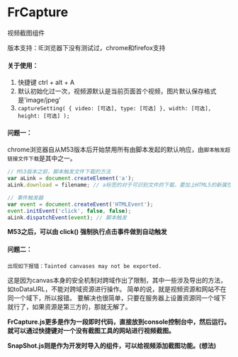 # FrCapture
视频截图组件

版本支持：IE浏览器下没有测试过，chrome和firefox支持

#### 关于使用：
1. 快捷键 ctrl + alt + A
2. 默认初始化过一次，视频源默认是当前页面首个视频，图片默认保存格式是'image/jpeg'
3. ```captureSetting( { video: [可选], type: [可选] }, width: [可选], height: [可选] );```
 
#### 问题一：
chrome浏览器自从M53版本后开始禁用所有由脚本发起的默认响应，由```脚本触发超链接文件下载```是其中之一。
```javascript
// M53版本之前，脚本触发文件下载的方法
var aLink = document.createElement('a');
aLink.download = filename; // a标签的对于可识别文件的下载，要加上HTML5的新属性download

// 事件触发器
var event = document.createEvent('HTMLEvent');
event.initEvent('click', false, false);
aLink.dispatchEvent(event); // 脚本触发
```
**M53之后，可以由 click() 强制执行点击事件做到自动触发**

#### 问题二：
```出现如下报错：Tainted canvases may not be exported.```

这是因为canvas本身的安全机制对跨域作出了限制，其中一些涉及导出的方法，如toDataURL，不能对跨域资源进行操作。
简单的说，就是视频资源和网站不在同一个域下，所以报错。
要解决也很简单，只要在服务器上设置资源同一个域下就行了，如果资源是第三方的，那就无解了。

**FrCapture.js更多是作为一段即时代码，直接放到console控制台中，然后运行。就可以通过快捷键对一个没有截图工具的网站进行视频截图。**

**SnapShot.js则是作为开发时导入的组件，可以给视频添加截图功能。(想法)**
